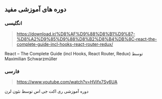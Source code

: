## دوره های آموزشی مفید

### انگلیسی

> https://download.ir/%D8%AF%D9%88%D8%B1%D9%87-%D8%A2%D9%85%D9%88%D8%B2%D8%B4%DB%8C-react-the-complete-guide-incl-hooks-react-router-redux/

React – The Complete Guide (incl Hooks, React Router, Redux) توسط Maximilian Schwarzmüller

### فارسی

> https://www.youtube.com/watch?v=HVifx7Sy6UA

دوره آموزشی ری اکت جی اس توسط نئون لرن
